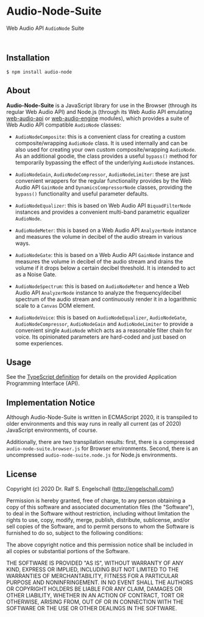 
Audio-Node-Suite
================

Web Audio API `AudioNode` Suite

<p/>
<img src="https://nodei.co/npm/audio-node-suite.png?downloads=true&stars=true" alt=""/>

<p/>
<img src="https://david-dm.org/rse/audio-node-suite.png" alt=""/>

Installation
------------

```shell
$ npm install audio-node
```

About
-----

**Audio-Node-Suite** is a JavaScript library for use in the Browser (through its
regular Web Audio API) and Node.js (through its Web Audio API emulating
[web-audio-api](https://github.com/audiojs/web-audio-api) or
[web-audio-engine](https://github.com/mohayonao/web-audio-engine) modules),
which provides a suite of Web Audio API compatible `AudioNode` classes:

- `AudioNodeComposite`: this is a convenient class for creating
  a custom composite/wrapping `AudioNode` class. It is used internally
  and can be also used for creating your own custom composite/wrapping
  `AudioNode`. As an additional goodie, the class provides a useful
  `bypass()` method for temporarily bypassing the effect of the
  underlying `AudioNode` instances.

- `AudioNodeGain`, `AudioNodeCompressor`, `AudioNodeLimiter`: these
  are just convenient wrappers for the regular functionality provides
  by the Web Audio API `GainNode` and `DynamicsCompressorNode` classes,
  providing the `bypass()` functionality and useful parameter defaults.

- `AudioNodeEqualizer`: this is based on Web Audio API `BiquadFilterNode`
  instances and provides a convenient multi-band parametric equalizer `AudioNode`.

- `AudioNodeMeter`: this is based on a Web Audio API `AnalyzerNode` 
  instance and measures the volume in decibel of the audio stream in various ways.

- `AudioNodeGate`: this is based on a Web Audio API `GainNode` 
  instance and measures the volume in decibel of the audio stream and
  drains the volume if it drops below a certain decibel threshold. It is
  intended to act as a Noise Gate.

- `AudioNodeSpectrum`: this is based on `AudioNodeMeter` and
  hence a Web Audio API `AnalyzerNode` instance to analyze the
  frequency/decibel spectrum of the audio stream and continuously render
  it in a logarithmic scale to a `Canvas` DOM element.

- `AudioNodeVoice`: this is based on `AudioNodeEqualizer`,
  `AudioNodeGate`, `AudioNodeCompressor`, `AudioNodeGain` and
  `AudioNodeLimiter` to provide a convenient single `AudioNode`
  which acts as a reasonable filter chain for voice. Its opinionated
  parameters are hard-coded and just based on some experiences.

Usage
-----

See the [TypeScript definition](src/audio-node-suite.d.ts)
for details on the provided Application Programming Interface (API).

Implementation Notice
---------------------

Although Audio-Node-Suite is written in ECMAScript 2020, it is transpiled to older
environments and this way runs in really all current (as of 2020)
JavaScript environments, of course.

Additionally, there are two transpilation results: first, there is a
compressed `audio-node-suite.browser.js` for Browser environments. Second, there is
an uncompressed `audio-node-suite.node.js` for Node.js environments.

License
-------

Copyright (c) 2020 Dr. Ralf S. Engelschall (http://engelschall.com/)

Permission is hereby granted, free of charge, to any person obtaining
a copy of this software and associated documentation files (the
"Software"), to deal in the Software without restriction, including
without limitation the rights to use, copy, modify, merge, publish,
distribute, sublicense, and/or sell copies of the Software, and to
permit persons to whom the Software is furnished to do so, subject to
the following conditions:

The above copyright notice and this permission notice shall be included
in all copies or substantial portions of the Software.

THE SOFTWARE IS PROVIDED "AS IS", WITHOUT WARRANTY OF ANY KIND,
EXPRESS OR IMPLIED, INCLUDING BUT NOT LIMITED TO THE WARRANTIES OF
MERCHANTABILITY, FITNESS FOR A PARTICULAR PURPOSE AND NONINFRINGEMENT.
IN NO EVENT SHALL THE AUTHORS OR COPYRIGHT HOLDERS BE LIABLE FOR ANY
CLAIM, DAMAGES OR OTHER LIABILITY, WHETHER IN AN ACTION OF CONTRACT,
TORT OR OTHERWISE, ARISING FROM, OUT OF OR IN CONNECTION WITH THE
SOFTWARE OR THE USE OR OTHER DEALINGS IN THE SOFTWARE.

